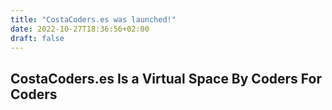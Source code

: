 ```yaml
---
title: "CostaCoders.es was launched!"
date: 2022-10-27T18:36:56+02:00
draft: false
---
```


## CostaCoders.es Is a Virtual Space By Coders For Coders
